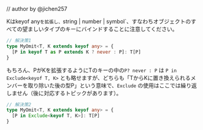 // author by @jichen257

Kはkeyof any`を拡張し、`string | number | symbol`、すなわちオブジェクトのすべての望ましいタイプのキーにバインドすることに注意してください。
```ts
// 解決策1
type MyOmit<T, K extends keyof any> = {
  [P in keyof T as P extends K ? never : P]: T[P]
}
```

もちろん、PがKを拡張するようにTのキーの中の`P? never : P` は `P in Exclude<keyof T, K>` とも略せますが、どちらも「TからKに置き換えられるメンバーを取り除いた後の型P」という意味で、`Exclude` の使用はここでは繰り返しません（後に対応するトピックがあります）。

```ts
// 解決策2
type MyOmit<T, K extends keyof any> = {
  [P in Exclude<keyof T, K>]: T[P]
}
```